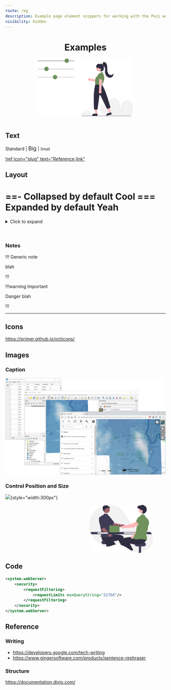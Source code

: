 ```yaml
---
route: /eg
description: Example page element snippets for working with the Pozi website
visibility: hidden
---
```


#

<div style="text-align:center;">
  <h1>Examples</h1>
  <img src="/static/img/undraw/undraw_options_re_9vxh.svg" style="width:300px">
</div>

<br/>

## Text

Standard | <big>Big</big> | <small>Small</small>

[!ref icon="plug" text="Reference link"](/admin-guide/integrations/)

## Layout

==- Collapsed by default
Cool
=== Expanded by default
Yeah
===

<details>
<summary>Click to expand</summary>
Expanded!
</details>

<!-- Line break -->
<br/>

<!-- Hard line break -->
<br clear="all" />

### Notes

!!! Generic note

blah

!!!

!!!warning Important

Danger blah

!!!

---

## Icons

https://primer.github.io/octicons/

## Images

### Caption

![Pozi displays a flood model map which is dynamically rendered by QGIS from a CSV file of spot heights](/static/img/screenshots/swan-hill-flood-model-map-from-csv.png)

### Control Position and Size

![](/static/img/undraw/undraw_interview_re_e5jn.svg"){style="width:300px"}

<img src="/static/img/undraw/undraw_interview_re_e5jn.svg" alt="" style="float:right;width:200px;margin:0px 40px;">

<br clear="all" />

## Code

```xml !#2-6 C:\Program Files (x86)\Pozi\server\iis\Pozi\QgisServer\web.config
<system.webServer>
    <security>
        <requestFiltering>
            <requestLimits maxQueryString="32768"/>
        </requestFiltering>
    </security>
</system.webServer>
```

## Reference

### Writing

* https://developers.google.com/tech-writing
* https://www.gingersoftware.com/products/sentence-rephraser

### Structure

https://documentation.divio.com/
